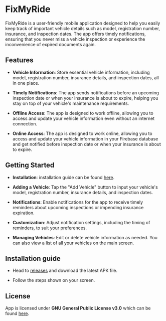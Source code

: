 # FixMyRide

FixMyRide is a user-friendly mobile application designed to help you easily keep track of important vehicle details such as model, registration number, insurance, and inspection dates. The app offers timely notifications, ensuring that you never miss a vehicle inspection or experience the inconvenience of expired documents again.

## Features

- **Vehicle Information**: Store essential vehicle information, including model, registration number, insurance details, and inspection dates, all in one place.

- **Timely Notifications**: The app sends notifications before an upcoming inspection date or when your insurance is about to expire, helping you stay on top of your vehicle's maintenance requirements.

- **Offline Access**: The app is designed to work offline, allowing you to access and update your vehicle information even without an internet connection.

- **Online Access**: The app is designed to work online, allowing you to access and update your vehicle information in your Firebase database and get notified before inspection date or when your insurance is about to expire.

## Getting Started

- **Installation**: installation guide can be found [here](#installation-guide).

- **Adding a Vehicle**: Tap the "Add Vehicle" button to input your vehicle's model, registration number, insurance details, and inspection dates.

- **Notifications**: Enable notifications for the app to receive timely reminders about upcoming inspections or impending insurance expiration.

- **Customization**: Adjust notification settings, including the timing of reminders, to suit your preferences.

- **Managing Vehicles**: Edit or delete vehicle information as needed. You can also view a list of all your vehicles on the main screen.


## Installation guide

- Head to [releases](https://github.com/Jumpeee/fix-my-ride/releases) and download the latest APK file.

- Follow the steps shown on your screen.


## License

App is licensed under **GNU General Public License v3.0** which can be found [here](https://github.com/Jumpeee/fix-my-ride/blob/main/LICENSE).
